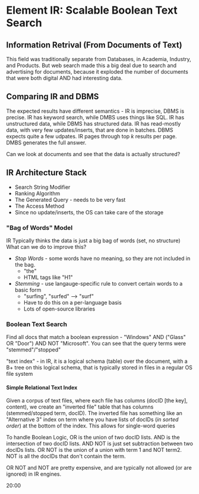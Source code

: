 # Element IR: Scalable Boolean Text Search

## Information Retrival (From Documents of Text)

This field was traditionally separate from Databases, in Academia, Industry, and Products. But web search made this a big deal due to search and advertising for documents, because it exploded the number of documents that were both digital AND had interesting data.

## Comparing IR and DBMS

The expected results have different semantics - IR is imprecise, DBMS is precise. IR has keyword search, while DMBS uses things like SQL. IR has unstructured data, while DBMS has structured data. IR has read-mostly data, with very few updates/inserts, that are done in batches. DBMS expects quite a few udpates. IR pages through top *k* results per page. DMBS generates the full answer.

Can we look at documents and see that the data is actually structured?

## IR Architecture Stack

* Search String Modifier
* Ranking Algorithm
* The Generated Query - needs to be very fast
* The Access Method
* Since no update/inserts, the OS can take care of the storage

### "Bag of Words" Model

IR Typically thinks the data is just a big bag of words (set, no structure) What can we do to improve this?

* *Stop Words* - some words have no meaning, so they are not included in the bag.
  * "the"
  * HTML tags like "H1"
* *Stemming* - use langauge-specific rule to convert certain words to a basic form
  * "surfing", "surfed" --> "surf"
  * Have to do this on a per-language basis
  * Lots of open-source libraries

### Boolean Text Search 

Find all docs that match a boolean expression - "Windows" AND ("Glass" OR "Door") AND NOT "Microsoft". You can see that the query terms were "stemmed"/"stopped"

"text index" - in IR, it is a logical schema (table) over the document, with a B+ tree on this logical schema, that is typically stored in files in a regular OS file system

#### Simple Relational Text Index

Given a corpus of text files, where each file has columns (docID [the key], content), we create an "inverted file" table that has columns (stemmed/stopped term, docID). The inverted file has something like an "Alternative 3" index on term where you have lists of docIDs (*in sorted order*) at the bottom of the index. This allows for single-word queries

To handle Boolean Logic, OR is the union of two docID lists. AND is the intersection of two docID lists. AND NOT is just set subtraction between two docIDs lists. OR NOT is the union of a union with term 1 and NOT term2. NOT is all the docIDs that don't contain the term.

OR NOT and NOT are pretty expensive, and are typically not allowed (or are ignored) in IR engines.

20:00





